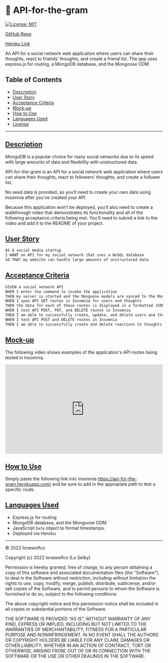 # 📱 API-for-the-gram

[![License: MIT](https://img.shields.io/badge/License-MIT-lightblue.svg)](https://opensource.org/licenses/MIT)

[GitHub Repo](https://github.com/lonewolfco/API-for-the-gram)

[Heroku Link](https://api-for-the-gram.herokuapp.com/api/users/)


An API for a social network web application where users can share their thoughts, react to friends’ thoughts, and create a friend list.  The app uses express.js for routing,  a MongoDB database, and the Mongoose ODM. 

## Table of Contents
- [Description](#description)
- [User Story](#userstory)
- [Acceptance Criteria](#ac)
- [Mock-up](#mockup)
- [How to Use](#howtouse)
- [Languages Used](#languages)
- [License](#license)

---

## [Description](#description)

MongoDB is a popular choice for many social networks due to its speed with large amounts of data and flexibility with unstructured data. 

API-for-the-gram is an API for a social network web application where users can share their thoughts, react to followers’ thoughts, and create a follower list. 

No seed data is provided, so you’ll need to create your own data using Insomnia after you’ve created your API.

Because this application won’t be deployed, you’ll also need to create a walkthrough video that demonstrates its functionality and all of the following acceptance criteria being met. You’ll need to submit a link to the video and add it to the README of your project.

## [User Story](#userstory)

```md
AS A social media startup
I WANT an API for my social network that uses a NoSQL database
SO THAT my website can handle large amounts of unstructured data
```

## [Acceptance Criteria](#ac)

```md
GIVEN a social network API
WHEN I enter the command to invoke the application
THEN my server is started and the Mongoose models are synced to the MongoDB database
WHEN I open API GET routes in Insomnia for users and thoughts
THEN the data for each of these routes is displayed in a formatted JSON
WHEN I test API POST, PUT, and DELETE routes in Insomnia
THEN I am able to successfully create, update, and delete users and thoughts in my database
WHEN I test API POST and DELETE routes in Insomnia
THEN I am able to successfully create and delete reactions to thoughts and add and remove friends to a user’s friend list
```

## [Mock-up](#mockup)

The following video shows examples of the application's API routes being tested in Insomnia.
<div style="position: relative; padding-bottom: 56.25%; height: 0;"><iframe src="https://www.loom.com/embed/2f5d1f50b212484fb39f76ecbbc45031" frameborder="0" webkitallowfullscreen mozallowfullscreen allowfullscreen style="position: absolute; top: 0; left: 0; width: 100%; height: 100%;"></iframe></div>

## [How to Use](#howtouse)

Simply paste the following link into insomnia https://api-for-the-gram.herokuapp.com/ and be sure to add in the appropiate path to test a specific route. 

## [Languages Used](#languages)
- Express.js for routing
- MongoDB database, and the Mongoose ODM. 
- JavaScript `Date` object to format timestamps.
- Deployed via Heroku


---
© 2022 lonewolfco

Copyright (c) 2022 lonewolfco (Lo Selby)

Permission is hereby granted, free of charge, to any person obtaining a copy
of this software and associated documentation files (the "Software"), to deal
in the Software without restriction, including without limitation the rights
to use, copy, modify, merge, publish, distribute, sublicense, and/or sell
copies of the Software, and to permit persons to whom the Software is
furnished to do so, subject to the following conditions:

The above copyright notice and this permission notice shall be included in all
copies or substantial portions of the Software.

THE SOFTWARE IS PROVIDED "AS IS", WITHOUT WARRANTY OF ANY KIND, EXPRESS OR
IMPLIED, INCLUDING BUT NOT LIMITED TO THE WARRANTIES OF MERCHANTABILITY,
FITNESS FOR A PARTICULAR PURPOSE AND NONINFRINGEMENT. IN NO EVENT SHALL THE
AUTHORS OR COPYRIGHT HOLDERS BE LIABLE FOR ANY CLAIM, DAMAGES OR OTHER
LIABILITY, WHETHER IN AN ACTION OF CONTRACT, TORT OR OTHERWISE, ARISING FROM,
OUT OF OR IN CONNECTION WITH THE SOFTWARE OR THE USE OR OTHER DEALINGS IN THE
SOFTWARE.
